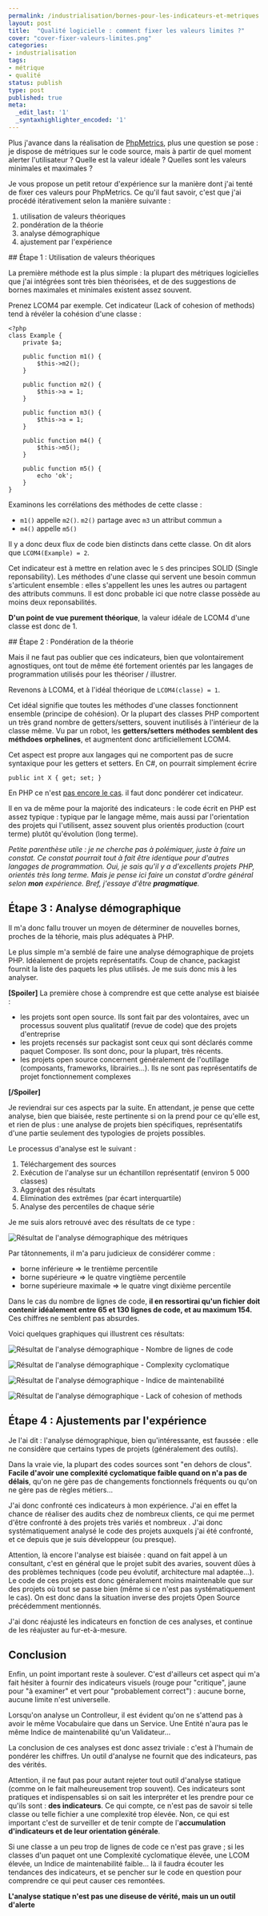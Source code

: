 ```yaml
---
permalink: /industrialisation/bornes-pour-les-indicateurs-et-metriques
layout: post
title:  "Qualité logicielle : comment fixer les valeurs limites ?"
cover: "cover-fixer-valeurs-limites.png"
categories:
- industrialisation
tags:
- métrique
- qualité
status: publish
type: post
published: true
meta:
  _edit_last: '1'
  _syntaxhighlighter_encoded: '1'
---
```




Plus j'avance dans la réalisation de [PhpMetrics](https://github.com/Halleck45/PhpMetrics), plus une question se pose :
je dispose de métriques sur le code source, mais à partir de quel moment alerter l'utilisateur ? Quelle est la valeur idéale ?
Quelles sont les valeurs minimales et maximales ?

Je vous propose un petit retour d'expérience sur la manière dont j'ai tenté de fixer ces valeurs pour PhpMetrics. Ce qu'il faut savoir,
c'est que j'ai procédé itérativement selon la manière suivante :

1. utilisation de valeurs théoriques
2. pondération de la théorie
3. analyse démographique
4. ajustement par l'expérience

## Étape 1 : Utilisation de valeurs théoriques

La première méthode est la plus simple : la plupart des métriques logicielles que j'ai intégrées sont très bien théorisées, et de
des suggestions de bornes maximales et minimales existent assez souvent.

Prenez LCOM4 par exemple. Cet indicateur (Lack of cohesion of methods) tend à révéler la cohésion d'une classe :

    <?php
    class Example {
        private $a;

        public function m1() {
            $this->m2();
        }

        public function m2() {
            $this->a = 1;
        }

        public function m3() {
            $this->a = 1;
        }

        public function m4() {
            $this->m5();
        }

        public function m5() {
            echo 'ok';
        }
    }

Examinons les corrélations des méthodes de cette classe :

+ `m1()` appelle `m2()`. `m2()` partage avec `m3` un attribut commun `a`
+ `m4()` appelle `m5()`

Il y a donc deux flux de code bien distincts dans cette classe. On dit alors que `LCOM4(Example) = 2`.

Cet indicateur est à mettre en relation avec le `S` des principes SOLID (Single reponsability).
Les méthodes d'une classe qui servent une besoin commun s'articulent ensemble : elles s'appellent les unes les autres ou
partagent des attributs communs. Il est donc probable ici que notre classe possède au moins deux reponsabilités.


**D'un point de vue purement théorique**, la valeur idéale de LCOM4 d'une classe est donc de 1.

## Étape 2 : Pondération de la théorie

Mais il ne faut pas oublier que ces indicateurs, bien que volontairement agnostiques, ont tout de même été fortement orientés par les
langages de programmation utilisés pour les théoriser / illustrer.

Revenons à LCOM4, et à l'idéal théorique de `LCOM4(classe) = 1`.

Cet idéal signifie que toutes les méthodes d'une classes fonctionnent ensemble (principe de cohésion). Or la plupart des
classes PHP comportent un très grand nombre de getters/setters, souvent inutilisés à l'intérieur de la classe même.
Vu par un robot, les **getters/setters méthodes semblent des méthdoes orphelines**, et augmentent donc artificiellement LCOM4.

Cet aspect est propre aux langages qui ne comportent pas de sucre syntaxique pour les getters et setters.
En C#, on pourrait simplement écrire

    public int X { get; set; }

En PHP ce n'est [pas encore le cas](https://wiki.php.net/rfc/propertygetsetsyntax). il faut donc pondérer cet indicateur.


Il en va de même pour la majorité des indicateurs : le code écrit en PHP est assez typique : typique par le langage même,
mais aussi par l'orientation des projets qui l'utilisent, assez souvent plus orientés production (court terme) plutôt qu'évolution (long terme).

*Petite parenthèse utile : je ne cherche pas à polémiquer, juste à faire un constat. Ce constat pourrait tout à fait être identique pour d'autres langages de programmation.
Oui, je sais qu'il y a d'excellents projets PHP, orientés très long terme.
Mais je pense ici faire un constat d'ordre général selon **mon** expérience. Bref, j'essaye d'être **pragmatique**.*


## Étape 3 : Analyse démographique

Il m'a donc fallu trouver un moyen de déterminer de nouvelles bornes, proches de la téhorie, mais plus adéquates à PHP.

Le plus simple m'a semblé de faire une analyse démographique de projets PHP. Idéalement de projets représentatifs.
Coup de chance, packagist fournit la liste des paquets les plus utilisés. Je me suis donc mis à les analyser.

**[Spoiler]** La première chose à comprendre est que cette analyse est biaisée :

+ les projets sont open source. Ils sont fait par des volontaires, avec un processus souvent plus qualitatif (revue de code) que des projets d'entreprise
+ les projets recensés sur packagist sont ceux qui sont déclarés comme paquet Composer. Ils sont donc, pour la plupart, très récents.
+ les projets open source concernent généralement de l'outillage (composants, frameworks, librairies...). Ils ne sont pas représentatifs de projet fonctionnement complexes

**[/Spoiler]**

Je reviendrai sur ces aspects par la suite. En attendant, je pense que cette analyse, bien que biaisée, reste pertinente si on la prend pour ce qu'elle est, et rien de plus : une analyse de projets bien spécifiques, représentatifs d'une partie seulement des typologies de projets possibles.

Le processus d'analyse est le suivant :

1. Téléchargement des sources
2. Exécution de l'analyse sur un échantillon représentatif (environ 5 000 classes)
3. Aggrégat des résultats
4. Elimination des extrêmes (par écart interquartile)
5. Analyse des percentiles de chaque série

Je me suis alors retrouvé avec des résultats de ce type :

![Résultat de l'analyse démographique des métriques](/images/2014-05-phpmetrics-resultats-analyse-demographique.png)

Par tâtonnements, il m'a paru judicieux de considérer comme :

+ borne inférieure => le trentième percentile
+ borne supérieure => le quatre vingtième percentile
+ borne supérieure maximale => le quatre vingt dixième percentile

Dans le cas du nombre de lignes de code, **il en ressortirai qu'un fichier doit contenir idéalement entre 65 et 130 lignes de code, et au maximum 154.**
Ces chiffres ne semblent pas absurdes.

Voici quelques graphiques qui illustrent ces résultats:


![Résultat de l'analyse démographique - Nombre de lignes de code ](/images/2014-05-graph-lines-of-code.png)

![Résultat de l'analyse démographique - Complexity cyclomatique ](/images/2014-05-graph-cyclomatic-complexity.png)

![Résultat de l'analyse démographique - Indice de maintenabilité ](/images/2014-05-graph-maintenability-index.png)

![Résultat de l'analyse démographique - Lack of cohesion of methods ](/images/2014-05-graph-lcom.png)

## Étape 4 : Ajustements par l'expérience

Je l'ai dit : l'analyse démographique, bien qu'intéressante, est faussée : elle ne considère que certains types de projets (généralement des outils).

Dans la vraie vie, la plupart des codes sources sont "en dehors de clous". **Facile d'avoir une complexité cyclomatique faible quand on n'a pas de délais**,
qu'on ne gère pas de changements fonctionnels fréquents ou qu'on ne gère pas de règles métiers...

J'ai donc confronté ces indicateurs à mon expérience. J'ai en effet la chance de réaliser des audits chez de nombreux clients, ce qui me
permet d'être confronté à des projets très variés et nombreux . J'ai donc systématiquement analysé le code des projets
auxquels j'ai été confronté, et ce depuis  que je suis développeur (ou presque).

Attention, là encore l'analyse est biaisée : quand on fait appel à un consultant, c'est en général que le projet subit des avaries, souvent dûes
à des problèmes techniques (code peu évolutif, architecture mal adaptée...). Le code de ces projets est donc généralement moins maintenable que sur des
 projets où tout se passe bien (même si ce n'est pas systématiquement le cas). On est donc dans la situation inverse des projets Open Source précédemment mentionnés.

J'ai donc réajusté les indicateurs en fonction de ces analyses, et continue de les réajuster au fur-et-à-mesure.


## Conclusion

Enfin, un point important reste à soulever. C'est d'ailleurs cet aspect qui m'a fait hésiter à fournir des indicateurs visuels
(rouge pour "critique", jaune pour "à examiner" et vert pour "probablement correct") : aucune borne, aucune limite n'est universelle.

Lorsqu'on analyse un Controlleur, il est évident qu'on ne s'attend pas à avoir le même Vocabulaire que dans un Service. Une
Entité n'aura pas le même Indice de maintenabilité qu'un Validateur...

La conclusion de ces analyses est donc assez triviale : c'est à l'humain de pondérer les chiffres. Un outil d'analyse ne fournit que des indicateurs, pas des vérités.

Attention, il ne faut pas pour autant rejeter tout outil d'analyse statique (comme on le fait malheureusement trop souvent). Ces
indicateurs sont pratiques et indispensables si on sait les interpréter et les prendre pour ce qu'ils sont : **des indicateurs**.
Ce qui compte, ce n'est pas de savoir si telle classe ou telle fichier a une complexité trop élevée. Non, ce qui est important c'est
de surveiller et de tenir compte de l'**accumulation d'indicateurs et de leur orientation générale**.

Si une classe a un peu trop de lignes de code ce n'est pas grave ; si les classes d'un paquet ont une Complexité cyclomatique
élevée, une LCOM élevée, un Indice de maintenabilité faible... là il faudra écouter les tendances des indicateurs, et se
pencher sur le code en question pour comprendre ce qui peut causer ces remontées.

<quote>**L'analyse statique n'est pas une diseuse de vérité, mais un un outil d'alerte**</quote>